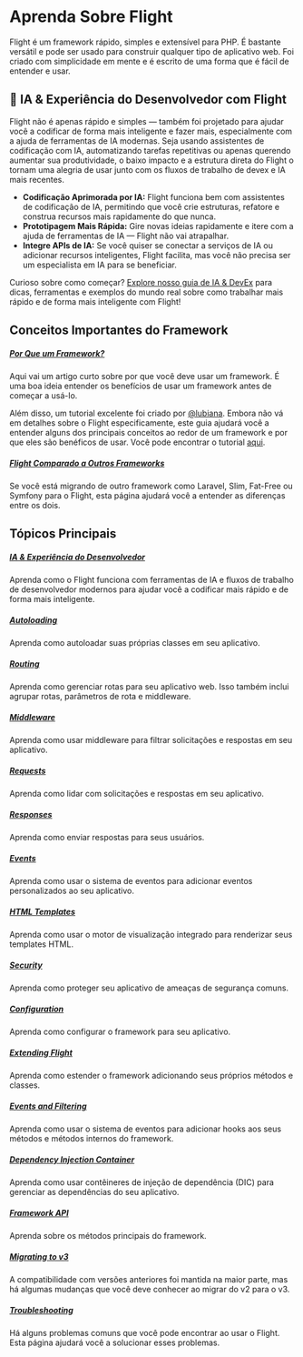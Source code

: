# Aprenda Sobre Flight

Flight é um framework rápido, simples e extensível para PHP. É bastante versátil e pode ser usado para construir qualquer tipo de aplicativo web. 
Foi criado com simplicidade em mente e é escrito de uma forma que é fácil de entender e usar.

## 🚀 IA & Experiência do Desenvolvedor com Flight

Flight não é apenas rápido e simples — também foi projetado para ajudar você a codificar de forma mais inteligente e fazer mais, especialmente com a ajuda de ferramentas de IA modernas. Seja usando assistentes de codificação com IA, automatizando tarefas repetitivas ou apenas querendo aumentar sua produtividade, o baixo impacto e a estrutura direta do Flight o tornam uma alegria de usar junto com os fluxos de trabalho de devex e IA mais recentes.

- **Codificação Aprimorada por IA:** Flight funciona bem com assistentes de codificação de IA, permitindo que você crie estruturas, refatore e construa recursos mais rapidamente do que nunca.
- **Prototipagem Mais Rápida:** Gire novas ideias rapidamente e itere com a ajuda de ferramentas de IA — Flight não vai atrapalhar.
- **Integre APIs de IA:** Se você quiser se conectar a serviços de IA ou adicionar recursos inteligentes, Flight facilita, mas você não precisa ser um especialista em IA para se beneficiar.

Curioso sobre como começar? [Explore nosso guia de IA & DevEx](/learn/ai) para dicas, ferramentas e exemplos do mundo real sobre como trabalhar mais rápido e de forma mais inteligente com Flight!

## Conceitos Importantes do Framework

##### [Por Que um Framework?](/learn/why-frameworks)

Aqui vai um artigo curto sobre por que você deve usar um framework. É uma boa ideia entender os benefícios de usar um framework antes de começar a usá-lo.

Além disso, um tutorial excelente foi criado por [@lubiana](https://git.php.fail/lubiana). Embora não vá em detalhes sobre o Flight especificamente, 
este guia ajudará você a entender alguns dos principais conceitos ao redor de um framework e por que eles são benéficos de usar. 
Você pode encontrar o tutorial [aqui](https://git.php.fail/lubiana/no-framework-tutorial/src/branch/master/README.md).

##### [Flight Comparado a Outros Frameworks](/learn/flight-vs-another-framework)
Se você está migrando de outro framework como Laravel, Slim, Fat-Free ou Symfony para o Flight, esta página ajudará você a entender as diferenças entre os dois.

## Tópicos Principais

##### [IA & Experiência do Desenvolvedor](/learn/ai)
Aprenda como o Flight funciona com ferramentas de IA e fluxos de trabalho de desenvolvedor modernos para ajudar você a codificar mais rápido e de forma mais inteligente.

##### [Autoloading](/learn/autoloading)

Aprenda como autoloadar suas próprias classes em seu aplicativo.

##### [Routing](/learn/routing)

Aprenda como gerenciar rotas para seu aplicativo web. Isso também inclui agrupar rotas, parâmetros de rota e middleware.

##### [Middleware](/learn/middleware)

Aprenda como usar middleware para filtrar solicitações e respostas em seu aplicativo.

##### [Requests](/learn/requests)

Aprenda como lidar com solicitações e respostas em seu aplicativo.

##### [Responses](/learn/responses)

Aprenda como enviar respostas para seus usuários.

##### [Events](/learn/events)

Aprenda como usar o sistema de eventos para adicionar eventos personalizados ao seu aplicativo.

##### [HTML Templates](/learn/templates)

Aprenda como usar o motor de visualização integrado para renderizar seus templates HTML.

##### [Security](/learn/security)

Aprenda como proteger seu aplicativo de ameaças de segurança comuns.

##### [Configuration](/learn/configuration)

Aprenda como configurar o framework para seu aplicativo.

##### [Extending Flight](/learn/extending)

Aprenda como estender o framework adicionando seus próprios métodos e classes.

##### [Events and Filtering](/learn/filtering)

Aprenda como usar o sistema de eventos para adicionar hooks aos seus métodos e métodos internos do framework.

##### [Dependency Injection Container](/learn/dependency-injection-container)

Aprenda como usar contêineres de injeção de dependência (DIC) para gerenciar as dependências do seu aplicativo.

##### [Framework API](/learn/api)

Aprenda sobre os métodos principais do framework.

##### [Migrating to v3](/learn/migrating-to-v3)
A compatibilidade com versões anteriores foi mantida na maior parte, mas há algumas mudanças que você deve conhecer ao migrar do v2 para o v3.

##### [Troubleshooting](/learn/troubleshooting)
Há alguns problemas comuns que você pode encontrar ao usar o Flight. Esta página ajudará você a solucionar esses problemas.